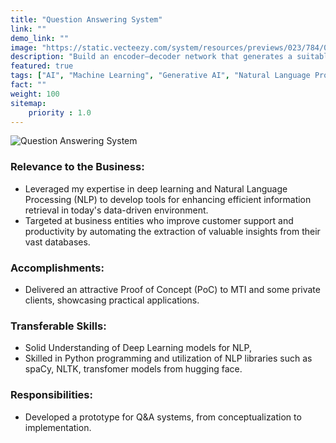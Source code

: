 ```yaml
---
title: "Question Answering System"
link: ""
demo_link: ""
image: "https://static.vecteezy.com/system/resources/previews/023/784/016/non_2x/a-man-asks-a-question-to-artificial-intelligence-bot-chatbot-in-the-form-of-a-cute-robot-answers-questions-ai-and-human-characters-using-and-chatting-messanger-neural-network-conversation-vector.jpg"
description: "Build an encoder–decoder network that generates a suitable question, given one of the candidate answers."
featured: true
tags: ["AI", "Machine Learning", "Generative AI", "Natural Language Processing"]
fact: ""
weight: 100
sitemap: 
    priority : 1.0
---
```


<!-- <img src="https://ars.els-cdn.com/content/image/3-s2.0-B9780128243497000153-f08-34-9780128243497.jpg" alt="MarineGEO circle logo" style="height: 100%; width:100%;"/> -->

![Question Answering System](https://lilianweng.github.io/posts/2020-10-29-odqa/QA-summary.png "Question Answering System")

### **Relevance to the Business:**
- Leveraged my expertise in deep learning and Natural Language Processing (NLP) to develop tools for enhancing efficient information retrieval in today's data-driven environment. 
- Targeted at business entities who improve customer support and productivity by automating the extraction of valuable insights from their vast databases.

### **Accomplishments:**
- Delivered an attractive Proof of Concept (PoC) to MTI and some private clients, showcasing practical applications.

### **Transferable Skills:**
- Solid Understanding of Deep Learning models for NLP, 
- Skilled in Python programming and utilization of NLP libraries such as spaCy, NLTK, transfomer models from hugging face.

### **Responsibilities:**
- Developed a prototype for Q&A systems, from conceptualization to implementation.

